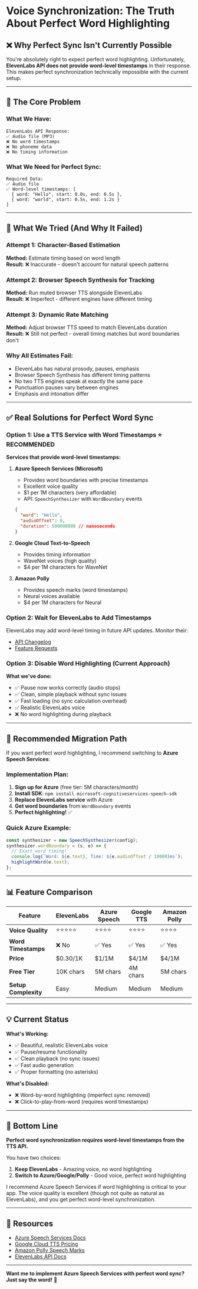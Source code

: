 # Voice Synchronization: The Truth About Perfect Word Highlighting

## ❌ Why Perfect Sync Isn't Currently Possible

You're absolutely right to expect perfect word highlighting. Unfortunately, **ElevenLabs API does not provide word-level timestamps** in their response. This makes perfect synchronization technically impossible with the current setup.

---

## 🎯 The Core Problem

### What We Have:
```
ElevenLabs API Response:
✅ Audio file (MP3)
❌ No word timestamps
❌ No phoneme data
❌ No timing information
```

### What We Need for Perfect Sync:
```
Required Data:
✅ Audio file
✅ Word-level timestamps: [
  { word: "Hello", start: 0.0s, end: 0.5s },
  { word: "world", start: 0.5s, end: 1.2s }
]
```

---

## 🔧 What We Tried (And Why It Failed)

### Attempt 1: Character-Based Estimation
**Method:** Estimate timing based on word length  
**Result:** ❌ Inaccurate - doesn't account for natural speech patterns  

### Attempt 2: Browser Speech Synthesis for Tracking
**Method:** Run muted browser TTS alongside ElevenLabs  
**Result:** ❌ Imperfect - different engines have different timing  

### Attempt 3: Dynamic Rate Matching
**Method:** Adjust browser TTS speed to match ElevenLabs duration  
**Result:** ❌ Still not perfect - overall timing matches but word boundaries don't  

### Why All Estimates Fail:
- ElevenLabs has natural prosody, pauses, emphasis
- Browser Speech Synthesis has different timing patterns
- No two TTS engines speak at exactly the same pace
- Punctuation pauses vary between engines
- Emphasis and intonation differ

---

## ✅ Real Solutions for Perfect Word Sync

### Option 1: Use a TTS Service with Word Timestamps ⭐ RECOMMENDED

**Services that provide word-level timestamps:**

1. **Azure Speech Services (Microsoft)**
   - Provides word boundaries with precise timestamps
   - Excellent voice quality
   - $1 per 1M characters (very affordable)
   - API: `SpeechSynthesizer` with `WordBoundary` events
   ```json
   {
     "word": "Hello",
     "audioOffset": 0,
     "duration": 500000000 // nanoseconds
   }
   ```

2. **Google Cloud Text-to-Speech**
   - Provides timing information
   - WaveNet voices (high quality)
   - $4 per 1M characters for WaveNet

3. **Amazon Polly**
   - Provides speech marks (word timestamps)
   - Neural voices available
   - $4 per 1M characters for Neural

### Option 2: Wait for ElevenLabs to Add Timestamps

ElevenLabs may add word-level timing in future API updates. Monitor their:
- [API Changelog](https://docs.elevenlabs.io/changelog)
- [Feature Requests](https://github.com/elevenlabs/elevenlabs-docs/discussions)

### Option 3: Disable Word Highlighting (Current Approach)

**What we've done:**
- ✅ Pause now works correctly (audio stops)
- ✅ Clean, simple playback without sync issues
- ✅ Fast loading (no sync calculation overhead)
- ✅ Realistic ElevenLabs voice
- ❌ No word highlighting during playback

---

## 🚀 Recommended Migration Path

If you want perfect word highlighting, I recommend switching to **Azure Speech Services**:

### Implementation Plan:

1. **Sign up for Azure** (free tier: 5M characters/month)
2. **Install SDK**: `npm install microsoft-cognitiveservices-speech-sdk`
3. **Replace ElevenLabs service** with Azure
4. **Get word boundaries** from `WordBoundary` events
5. **Perfect highlighting!** ✅

### Quick Azure Example:
```typescript
const synthesizer = new SpeechSynthesizer(config);
synthesizer.wordBoundary = (s, e) => {
  // Exact word timing!
  console.log(`Word: ${e.text}, Time: ${e.audioOffset / 10000}ms`);
  highlightWord(e.text);
};
```

---

## 📊 Feature Comparison

| Feature | ElevenLabs | Azure Speech | Google TTS | Amazon Polly |
|---------|------------|--------------|------------|--------------|
| **Voice Quality** | ⭐⭐⭐⭐⭐ | ⭐⭐⭐⭐ | ⭐⭐⭐⭐ | ⭐⭐⭐⭐ |
| **Word Timestamps** | ❌ No | ✅ Yes | ✅ Yes | ✅ Yes |
| **Price** | $0.30/1K | $1/1M | $4/1M | $4/1M |
| **Free Tier** | 10K chars | 5M chars | 4M chars | 5M chars |
| **Setup Complexity** | Easy | Medium | Medium | Medium |

---

## 💡 Current Status

**What's Working:**
- ✅ Beautiful, realistic ElevenLabs voice
- ✅ Pause/resume functionality
- ✅ Clean playback (no sync issues)
- ✅ Fast audio generation
- ✅ Proper formatting (no asterisks)

**What's Disabled:**
- ❌ Word-by-word highlighting (imperfect sync removed)
- ❌ Click-to-play-from-word (requires word timestamps)

---

## 🎯 Bottom Line

**Perfect word synchronization requires word-level timestamps from the TTS API.**

You have two choices:
1. **Keep ElevenLabs** - Amazing voice, no word highlighting
2. **Switch to Azure/Google/Polly** - Good voice, perfect word highlighting

I recommend Azure Speech Services if word highlighting is critical to your app. The voice quality is excellent (though not quite as natural as ElevenLabs), and you get perfect word-level synchronization.

---

## 🔗 Resources

- [Azure Speech Services Docs](https://learn.microsoft.com/en-us/azure/ai-services/speech-service/)
- [Google Cloud TTS Pricing](https://cloud.google.com/text-to-speech/pricing)
- [Amazon Polly Speech Marks](https://docs.aws.amazon.com/polly/latest/dg/speechmarks.html)
- [ElevenLabs API Docs](https://docs.elevenlabs.io/)

---

**Want me to implement Azure Speech Services with perfect word sync? Just say the word!** 🚀

